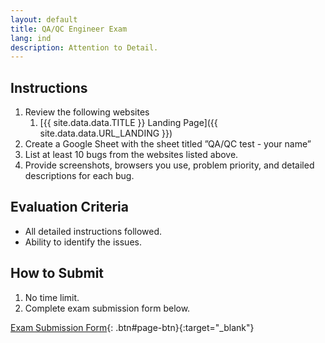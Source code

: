 ```yaml
---
layout: default
title: QA/QC Engineer Exam
lang: ind
description: Attention to Detail.
---
```




## Instructions

1. Review the following websites
    1. [{{ site.data.data.TITLE }} Landing Page]({{ site.data.data.URL_LANDING }})
1. Create a Google Sheet with the sheet titled ”QA/QC test - your name”
1. List at least 10 bugs from the websites listed above.
1. Provide screenshots, browsers you use, problem priority, and detailed descriptions for each bug.

## Evaluation Criteria

* All detailed instructions followed.
* Ability to identify the issues.

## How to Submit

1. No time limit.
1. Complete exam submission form below.

[Exam Submission Form](https://forms.gle/fFAgKv7WB2NDq5Ah6){: .btn#page-btn}{:target="_blank"}